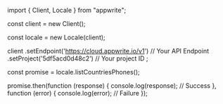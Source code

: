 import { Client,  Locale } from "appwrite";

const client = new Client();

const locale = new Locale(client);

client
    .setEndpoint('https://cloud.appwrite.io/v1') // Your API Endpoint
    .setProject('5df5acd0d48c2') // Your project ID
;

const promise = locale.listCountriesPhones();

promise.then(function (response) {
    console.log(response); // Success
}, function (error) {
    console.log(error); // Failure
});
